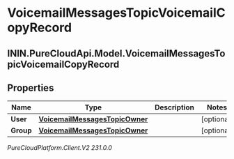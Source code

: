 # VoicemailMessagesTopicVoicemailCopyRecord

## ININ.PureCloudApi.Model.VoicemailMessagesTopicVoicemailCopyRecord

## Properties

|Name | Type | Description | Notes|
|------------ | ------------- | ------------- | -------------|
| **User** | [**VoicemailMessagesTopicOwner**](VoicemailMessagesTopicOwner) |  | [optional] |
| **Group** | [**VoicemailMessagesTopicOwner**](VoicemailMessagesTopicOwner) |  | [optional] |



_PureCloudPlatform.Client.V2 231.0.0_
